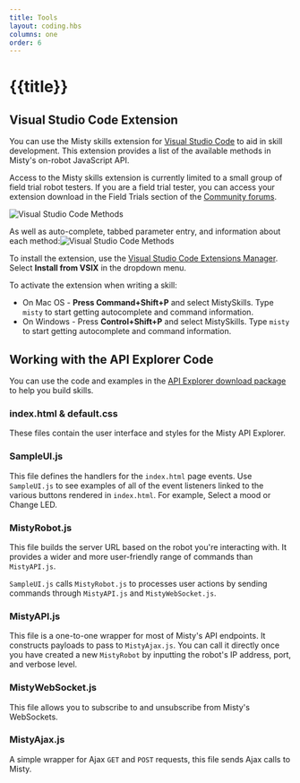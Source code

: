 ```yaml
---
title: Tools
layout: coding.hbs
columns: one
order: 6
---
```


# {{title}}

## Visual Studio Code Extension

You can use the Misty skills extension for [Visual Studio Code](https://code.visualstudio.com/) to aid in skill development. This extension provides a list of the available methods in Misty's on-robot JavaScript API.

Access to the Misty skills extension is currently limited to a small group of field trial robot testers. If you are a field trial tester, you can access your extension download in the Field Trials section of the [Community forums](https://community.mistyrobotics.com/).

![Visual Studio Code Methods](../../../assets/images/vsc-extension-2.png)

As well as auto-complete, tabbed parameter entry, and information about each method:![Visual Studio Code Methods](../../../assets/images/vsc-extension-1.png)

To install the extension, use the [Visual Studio Code Extensions Manager](https://code.visualstudio.com/docs/editor/extension-gallery). Select **Install from VSIX** in the dropdown menu.

To activate the extension when writing a skill:
* On Mac OS - **Press Command+Shift+P** and select MistySkills. Type `misty` to start getting autocomplete and command information.
* On Windows - Press **Control+Shift+P** and select MistySkills. Type `misty` to start getting autocomplete and command information.

## Working with the API Explorer Code

You can use the code and examples in the [API Explorer download package](https://s3.amazonaws.com/misty-releases/api-explorer/latest/api-explorer.zip) to help you build skills.

### index.html & default.css

These files contain the user interface and styles for the Misty API Explorer.

### SampleUI.js

This file defines the handlers for the ```index.html``` page events. Use `SampleUI.js` to see examples of all of the event listeners linked to the various buttons rendered in ```index.html```. For example, Select a mood or Change LED.

### MistyRobot.js

This file builds the server URL based on the robot you're interacting with. It provides a wider and more user-friendly range of commands than `MistyAPI.js`.

```SampleUI.js``` calls ```MistyRobot.js``` to processes user actions by sending commands through ```MistyAPI.js``` and ```MistyWebSocket.js```.

### MistyAPI.js

This file is a one-to-one wrapper for most of Misty's API endpoints. It constructs payloads to pass to `MistyAjax.js`. You can call it directly once you have created a new `MistyRobot` by inputting the robot's IP address, port, and verbose level.

### MistyWebSocket.js

This file allows you to subscribe to and unsubscribe from Misty's WebSockets.

### MistyAjax.js

A simple wrapper for Ajax ```GET``` and ```POST``` requests, this file sends Ajax calls to Misty.
